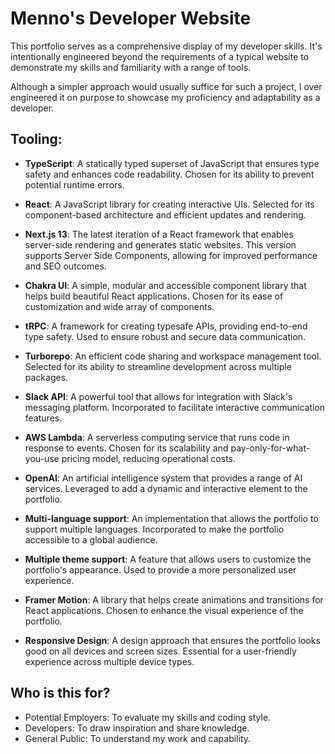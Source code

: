 # Menno's Developer Website

This portfolio serves as a comprehensive display of my developer skills. It's intentionally engineered beyond the requirements of a typical website to demonstrate my skills and familiarity with a range of tools.

Although a simpler approach would usually suffice for such a project, I over engineered it on purpose to showcase my proficiency and adaptability as a developer.

## Tooling:

-   **TypeScript**: A statically typed superset of JavaScript that ensures type safety and enhances code readability. Chosen for its ability to prevent potential runtime errors.

-   **React**: A JavaScript library for creating interactive UIs. Selected for its component-based architecture and efficient updates and rendering.

-   **Next.js 13**: The latest iteration of a React framework that enables server-side rendering and generates static websites. This version supports Server Side Components, allowing for improved performance and SEO outcomes.

-   **Chakra UI**: A simple, modular and accessible component library that helps build beautiful React applications. Chosen for its ease of customization and wide array of components.

-   **tRPC**: A framework for creating typesafe APIs, providing end-to-end type safety. Used to ensure robust and secure data communication.

-   **Turborepo**: An efficient code sharing and workspace management tool. Selected for its ability to streamline development across multiple packages.

-   **Slack API**: A powerful tool that allows for integration with Slack's messaging platform. Incorporated to facilitate interactive communication features.

-   **AWS Lambda**: A serverless computing service that runs code in response to events. Chosen for its scalability and pay-only-for-what-you-use pricing model, reducing operational costs.

-   **OpenAI**: An artificial intelligence system that provides a range of AI services. Leveraged to add a dynamic and interactive element to the portfolio.

-   **Multi-language support**: An implementation that allows the portfolio to support multiple languages. Incorporated to make the portfolio accessible to a global audience.

-   **Multiple theme support**: A feature that allows users to customize the portfolio's appearance. Used to provide a more personalized user experience.

-   **Framer Motion**: A library that helps create animations and transitions for React applications. Chosen to enhance the visual experience of the portfolio.

-   **Responsive Design**: A design approach that ensures the portfolio looks good on all devices and screen sizes. Essential for a user-friendly experience across multiple device types.

## Who is this for?

-   Potential Employers: To evaluate my skills and coding style.
-   Developers: To draw inspiration and share knowledge.
-   General Public: To understand my work and capability.
